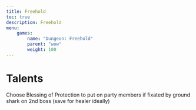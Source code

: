 ```yaml
---
title: Freehold
toc: true
description: Freehold
menu:
    games:
        name: "Dungeon: Freehold"
        parent: "wow"
        weight: 100
---
```


# Talents

Choose Blessing of Protection to put on party members if fixated by ground shark on 2nd boss (save for healer ideally)

